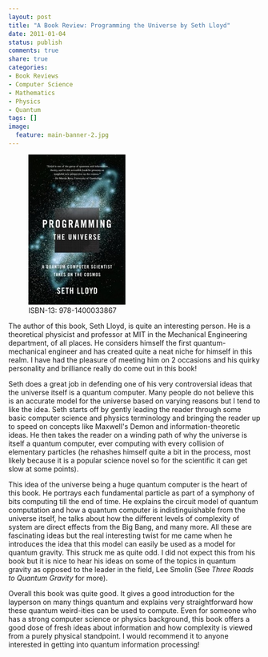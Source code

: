 ```yaml
---
layout: post
title: "A Book Review: Programming the Universe by Seth Lloyd"
date: 2011-01-04
status: publish
comments: true
share: true
categories:
- Book Reviews
- Computer Science
- Mathematics
- Physics
- Quantum
tags: []
image:
  feature: main-banner-2.jpg
---
```


<figure>
	<img src="/images/programming_the_universe1.jpg" />
	<figcaption>ISBN-13: 978-1400033867</figcaption>
</figure>

The author of this book, Seth Lloyd, is quite an interesting person. He is a theoretical physicist and professor at MIT in the Mechanical Engineering department, of all places. He considers himself the first quantum-mechanical engineer and has created quite a neat niche for himself in this realm. I have had the pleasure of meeting him on 2 occasions and his quirky personality and brilliance really do come out in this book!

Seth does a great job in defending one of his very controversial ideas that the universe itself is a quantum computer. Many people do not believe this is an accurate model for the universe based on varying reasons but I tend to like the idea. Seth starts off by gently leading the reader through some basic computer science and physics terminology and bringing the reader up to speed on concepts like Maxwell's Demon and information-theoretic ideas. He then takes the reader on a winding path of why the universe is itself a quantum computer, ever computing with every collision of elementary particles (he rehashes himself quite a bit in the process, most likely because it is a popular science novel so for the scientific it can get slow at some points).

This idea of the universe being a huge quantum computer is the heart of this book. He portrays each fundamental particle as part of a symphony of bits computing till the end of time. He explains the circuit model of quantum computation and how a quantum computer is indistinguishable from the universe itself, he talks about how the different levels of complexity of system are direct effects from the Big Bang, and many more. All these are fascinating ideas but the real interesting twist for me came when he introduces the idea that this model can easily be used as a model for quantum gravity. This struck me as quite odd. I did not expect this from his book but it is nice to hear his ideas on some of the topics in quantum gravity as opposed to the leader in the field, Lee Smolin (See <i>Three Roads to Quantum Gravity</i> for more).

Overall this book was quite good. It gives a good introduction for the layperson on many things quantum and explains very straightforward how these quantum weird-ities can be used to compute. Even for someone who has a strong computer science or physics background, this book offers a good dose of fresh ideas about information and how complexity is viewed from a purely physical standpoint. I would recommend it to anyone interested in getting into quantum information processing!

